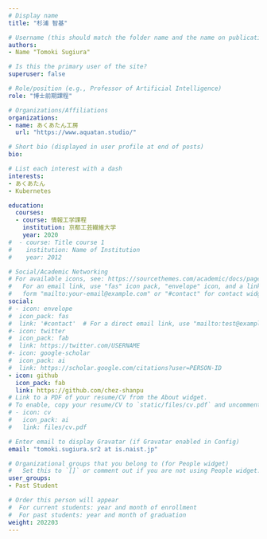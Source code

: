 ```yaml
---
# Display name
title: "杉浦 智基"

# Username (this should match the folder name and the name on publications)
authors:
- Name "Tomoki Sugiura"

# Is this the primary user of the site?
superuser: false

# Role/position (e.g., Professor of Artificial Intelligence)
role: "博士前期課程"

# Organizations/Affiliations
organizations:
- name: あくあたん工房
  url: "https://www.aquatan.studio/"

# Short bio (displayed in user profile at end of posts)
bio:  

# List each interest with a dash
interests:
- あくあたん
- Kubernetes

education:
  courses:
  - course: 情報工学課程 
    institution: 京都工芸繊維大学 
    year: 2020
#  - course: Title course 1
#    institution: Name of Institution
#    year: 2012

# Social/Academic Networking
# For available icons, see: https://sourcethemes.com/academic/docs/page-builder/#icons
#   For an email link, use "fas" icon pack, "envelope" icon, and a link in the
#   form "mailto:your-email@example.com" or "#contact" for contact widget.
social:
# - icon: envelope
#  icon_pack: fas
#  link: '#contact'  # For a direct email link, use "mailto:test@example.org".
#- icon: twitter
#  icon_pack: fab
#  link: https://twitter.com/USERNAME
#- icon: google-scholar
#  icon_pack: ai
#  link: https://scholar.google.com/citations?user=PERSON-ID
- icon: github
  icon_pack: fab
  link: https://github.com/chez-shanpu
# Link to a PDF of your resume/CV from the About widget.
# To enable, copy your resume/CV to `static/files/cv.pdf` and uncomment the lines below.
# - icon: cv
#   icon_pack: ai
#   link: files/cv.pdf

# Enter email to display Gravatar (if Gravatar enabled in Config)
email: "tomoki.sugiura.sr2 at is.naist.jp"

# Organizational groups that you belong to (for People widget)
#   Set this to `[]` or comment out if you are not using People widget.
user_groups:
- Past Student

# Order this person will appear
#  For current students: year and month of enrollment
#  For past students: year and month of graduation
weight: 202203
---
```

